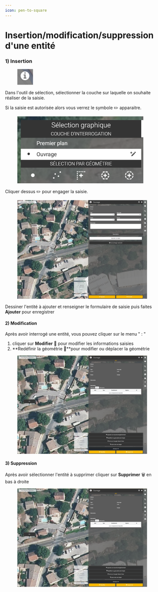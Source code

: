 ```yaml
---
icon: pen-to-square
---
```


# Insertion/modification/suppression d'une entité

### 1) Insertion

<figure><img src="../../../../img/espace_selection_graphique_btn.png" alt=""><figcaption></figcaption></figure>

Dans l'outil de sélection, sélectionner la couche sur laquelle on souhaite réaliser de la saisie.&#x20;

Si la saisie est autorisée alors vous verrez le symbole ✏️ apparaitre.

<figure><img src="../../../../.gitbook/assets/vmap_bureau_saisir.png" alt="" width="412"><figcaption></figcaption></figure>

Cliquer dessus ✏️ pour engager la saisie.

<figure><img src="../../../../.gitbook/assets/vmap_bureau_saisie.png" alt="" width="563"><figcaption></figcaption></figure>

Dessiner l'entité à ajouter et renseigner le formulaire de saisie puis faites **Ajouter** pour enregistrer

#### 2) Modification <a href="#id-1-insertion" id="id-1-insertion"></a>

Après avoir interrogé une entité, vous pouvez cliquer sur le menu  " : "&#x20;

1. cliquer sur **Modifier** 📝 pour modifier les informations saisies&#x20;
2. **Redéfinir la géométrie 📌**pour modifier ou déplacer la géométrie&#x20;

<figure><img src="../../../../.gitbook/assets/vmap_bureau_interroger.png" alt="" width="563"><figcaption></figcaption></figure>

#### 3) Suppression <a href="#id-1-insertion" id="id-1-insertion"></a>

Après avoir sélectionner l'entité à supprimer cliquer sur **Supprimer** 🗑️ en bas à droite

<figure><img src="../../../../.gitbook/assets/vmap_bureau_interroger.png" alt="" width="563"><figcaption></figcaption></figure>

